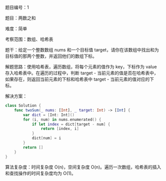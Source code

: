 题目编号：1

题目：两数之和

难度：简单

考察范围：数组、哈希表

题干：给定一个整数数组 nums 和一个目标值 target，请你在该数组中找出和为目标值的那两个整数，并返回他们的数组下标。

解题思路：使用哈希表，遍历数组，将每个元素的值作为 key，下标作为 value 存入哈希表中。在遍历的过程中，判断 target - 当前元素的值是否在哈希表中，如果存在，则返回当前元素的下标和哈希表中 target - 当前元素的值对应的下标。

解决方案：

```swift
class Solution {
    func twoSum(_ nums: [Int], _ target: Int) -> [Int] {
        var dict = [Int: Int]()
        for (i, num) in nums.enumerated() {
            if let index = dict[target - num] {
                return [index, i]
            }
            dict[num] = i
        }
        return []
    }
}
```

算法复杂度：时间复杂度 O(n)，空间复杂度 O(n)。遍历一次数组，哈希表的插入和查找操作的时间复杂度均为 O(1)。